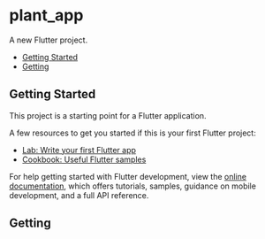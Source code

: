 # plant_app

A new Flutter project.

* [Getting Started](/Kiet-Pham-Vo-Anh/Plant_App_UI##Getting-Started)
* [Getting](/Kiet-Pham-Vo-Anh/Plant_App_UI##Getting)

## Getting Started

This project is a starting point for a Flutter application.

A few resources to get you started if this is your first Flutter project:

- [Lab: Write your first Flutter app](https://docs.flutter.dev/get-started/codelab)
- [Cookbook: Useful Flutter samples](https://docs.flutter.dev/cookbook)

For help getting started with Flutter development, view the
[online documentation](https://docs.flutter.dev/), which offers tutorials,
samples, guidance on mobile development, and a full API reference.

## Getting
